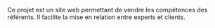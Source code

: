 Ce projet est un site web permettant de vendre les compétences des référents. Il facilite la mise en relation entre experts et clients.